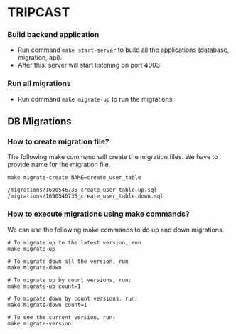 # TRIPCAST

### Build backend application

- Run command `make start-server` to build all the applications (database, migration, api).
- After this, server will start listening on port 4003

### Run all migrations

- Run command `make migrate-up` to run the migrations.

## DB Migrations

### How to create migration file?

The following make command will create the migration files.
We have to provide name for the migration file.

```shell
make migrate-create NAME=create_user_table

/migrations/1690546735_create_user_table.up.sql
/migrations/1690546735_create_user_table.down.sql
```

### How to execute migrations using make commands?

We can use the following make commands to do up and down migrations.

```shell
# To migrate up to the latest version, run
make migrate-up

# To migrate down all the version, run
make migrate-down

# To migrate up by count versions, run:
make migrate-up count=1

# To migrate down by count versions, run:
make migrate-down count=1

# To see the current version, run:
make migrate-version

```
